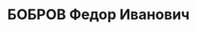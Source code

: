 ---
title: БОБРОВ Федор Иванович
description: "Род. в 1891, Челябинская обл., г. Златоуст, русский. Проживал: Челябинская\
  \ обл., г. Миасс. Управление треста \"Миассзолото\", заведующий старательскими рассыпными\
  \ работами \n  Арестован 23.08.1937. Приговор: 31.12.1937 – ВМН. Расстрелян 31.12.1937"
---